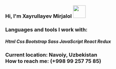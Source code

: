 ### Hi, I'm Xayrullayev Mirjalol <img src="https://media0.giphy.com/media/gM5qFksULw54NMWyry/giphy.gif?cid=ecf05e47xhzfwht1l0im5mwjv2dzg8fnv60i5uuzj4ch3l08&rid=giphy.gif&ct=s" width="40"/><br/>



### Languages and tools I work with:

  <h5>Html Css Bootstrap Sass JavaScript React Redux <h3/>
 
  
  Current location: Navoiy, Uzbekistan<br/>
  How to reach me: (+998 99 257 75 85)
